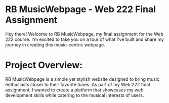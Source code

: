 # RB MusicWebpage - Web 222 Final Assignment

Hey there! Welcome to RB MusicWebpage, my final assignment for the Web 222 course. I'm excited to take you on a tour of what I've built and share my journey in creating this music-centric webpage.

# Project Overview:
RB MusicWebpage is a simple yet stylish website designed to bring music enthusiasts closer to their favorite tunes. As part of my Web 222 final assignment, I wanted to create a platform that showcases my web development skills while catering to the musical interests of users.

